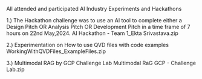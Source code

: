 All attended and participated AI Industry Experiments and Hackathons

1.) The Hackathon challenge was to use an AI tool to complete either a Design Pitch OR Analysis Pitch OR Development Pitch in a time frame of 7 hours on 22nd May,2024. 
AI Hackathon - Team 1_Ekta Srivastava.zip

2.) Experimentation on How to use QVD files with code examples
WorkingWithQVDFiles_ExampleFiles.zip

3.) Multimodal RAG by GCP Challenge Lab
Multimodal RaG GCP - Challenge Lab.zip

